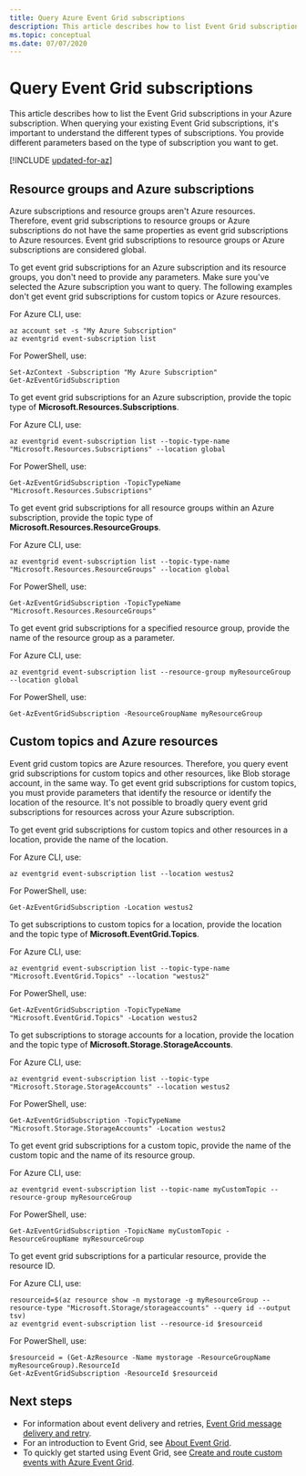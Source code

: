 ```yaml
---
title: Query Azure Event Grid subscriptions
description: This article describes how to list Event Grid subscriptions in your Azure subscription. You provide different parameters based on the type of subscription.
ms.topic: conceptual
ms.date: 07/07/2020
---
```


# Query Event Grid subscriptions 

This article describes how to list the Event Grid subscriptions in your Azure subscription. When querying your existing Event Grid subscriptions, it's important to understand the different types of subscriptions. You provide different parameters based on the type of subscription you want to get.

[!INCLUDE [updated-for-az](../../includes/updated-for-az.md)]

## Resource groups and Azure subscriptions

Azure subscriptions and resource groups aren't Azure resources. Therefore, event grid subscriptions to resource groups or Azure subscriptions do not have the same properties as event grid subscriptions to Azure resources. Event grid subscriptions to resource groups or Azure subscriptions are considered global.

To get event grid subscriptions for an Azure subscription and its resource groups, you don't need to provide any parameters. Make sure you've selected the Azure subscription you want to query. The following examples don't get event grid subscriptions for custom topics or Azure resources.

For Azure CLI, use:

```azurecli-interactive
az account set -s "My Azure Subscription"
az eventgrid event-subscription list
```

For PowerShell, use:

```azurepowershell-interactive
Set-AzContext -Subscription "My Azure Subscription"
Get-AzEventGridSubscription
```

To get event grid subscriptions for an Azure subscription, provide the topic type of **Microsoft.Resources.Subscriptions**.

For Azure CLI, use:

```azurecli-interactive
az eventgrid event-subscription list --topic-type-name "Microsoft.Resources.Subscriptions" --location global
```

For PowerShell, use:

```azurepowershell-interactive
Get-AzEventGridSubscription -TopicTypeName "Microsoft.Resources.Subscriptions"
```

To get event grid subscriptions for all resource groups within an Azure subscription, provide the topic type of **Microsoft.Resources.ResourceGroups**.

For Azure CLI, use:

```azurecli-interactive
az eventgrid event-subscription list --topic-type-name "Microsoft.Resources.ResourceGroups" --location global
```

For PowerShell, use:

```azurepowershell-interactive
Get-AzEventGridSubscription -TopicTypeName "Microsoft.Resources.ResourceGroups"
```

To get event grid subscriptions for a specified resource group, provide the name of the resource group as a parameter.

For Azure CLI, use:

```azurecli-interactive
az eventgrid event-subscription list --resource-group myResourceGroup --location global
```

For PowerShell, use:

```azurepowershell-interactive
Get-AzEventGridSubscription -ResourceGroupName myResourceGroup
```

## Custom topics and Azure resources

Event grid custom topics are Azure resources. Therefore, you query event grid subscriptions for custom topics and other resources, like Blob storage account, in the same way. To get event grid subscriptions for custom topics, you must provide parameters that identify the resource or identify the location of the resource. It's not possible to broadly query event grid subscriptions for resources across your Azure subscription.

To get event grid subscriptions for custom topics and other resources in a location, provide the name of the location.

For Azure CLI, use:

```azurecli-interactive
az eventgrid event-subscription list --location westus2
```

For PowerShell, use:

```azurepowershell-interactive
Get-AzEventGridSubscription -Location westus2
```

To get subscriptions to custom topics for a location, provide the location and the topic type of **Microsoft.EventGrid.Topics**.

For Azure CLI, use:

```azurecli-interactive
az eventgrid event-subscription list --topic-type-name "Microsoft.EventGrid.Topics" --location "westus2"
```

For PowerShell, use:

```azurepowershell-interactive
Get-AzEventGridSubscription -TopicTypeName "Microsoft.EventGrid.Topics" -Location westus2
```

To get subscriptions to storage accounts for a location, provide the location and the topic type of **Microsoft.Storage.StorageAccounts**.

For Azure CLI, use:

```azurecli-interactive
az eventgrid event-subscription list --topic-type "Microsoft.Storage.StorageAccounts" --location westus2
```

For PowerShell, use:

```azurepowershell-interactive
Get-AzEventGridSubscription -TopicTypeName "Microsoft.Storage.StorageAccounts" -Location westus2
```

To get event grid subscriptions for a custom topic, provide the name of the custom topic and the name of its resource group.

For Azure CLI, use:

```azurecli-interactive
az eventgrid event-subscription list --topic-name myCustomTopic --resource-group myResourceGroup
```

For PowerShell, use:

```azurepowershell-interactive
Get-AzEventGridSubscription -TopicName myCustomTopic -ResourceGroupName myResourceGroup
```

To get event grid subscriptions for a particular resource, provide the resource ID.

For Azure CLI, use:

```azurecli-interactive
resourceid=$(az resource show -n mystorage -g myResourceGroup --resource-type "Microsoft.Storage/storageaccounts" --query id --output tsv)
az eventgrid event-subscription list --resource-id $resourceid
```

For PowerShell, use:

```azurepowershell-interactive
$resourceid = (Get-AzResource -Name mystorage -ResourceGroupName myResourceGroup).ResourceId
Get-AzEventGridSubscription -ResourceId $resourceid
```

## Next steps

* For information about event delivery and retries, [Event Grid message delivery and retry](delivery-and-retry.md).
* For an introduction to Event Grid, see [About Event Grid](overview.md).
* To quickly get started using Event Grid, see [Create and route custom events with Azure Event Grid](custom-event-quickstart.md).
